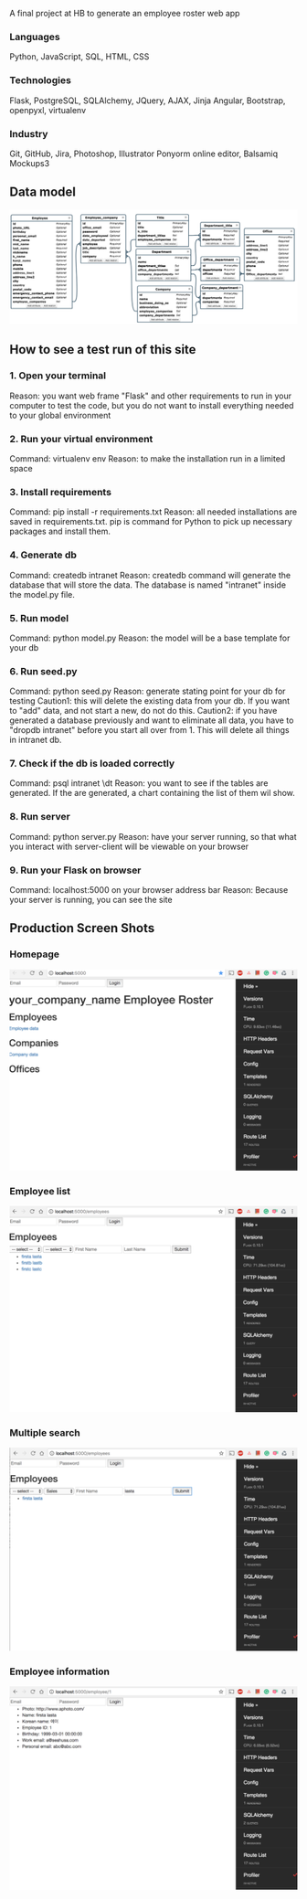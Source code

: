 A final project at HB to generate an employee roster web app

### Languages
Python, JavaScript, SQL, HTML, CSS

### Technologies
Flask, PostgreSQL, SQLAlchemy, JQuery, AJAX, Jinja
Angular, Bootstrap, openpyxl, virtualenv

### Industry
Git, GitHub, Jira, Photoshop, Illustrator
Ponyorm online editor, Balsamiq Mockups3

## Data model
![Alt text](/static/img/model.jpg?raw=true "Optional Title")

## How to see a test run of this site

### 1. Open your terminal

Reason: you want web frame "Flask" and other requirements to run in your computer to test the code, but you do not want to install everything needed to your global environment

### 2. Run your virtual environment

Command: virtualenv env
Reason: to make the installation run in a limited space

### 3. Install requirements

Command: pip install -r requirements.txt
Reason: all needed installations are saved in requirements.txt. pip is command for Python to pick up necessary packages and install them.

### 4. Generate db

Command: createdb intranet
Reason: createdb command will generate the database that will store the data. The database is named "intranet" inside the model.py file. 

### 5. Run model

Command: python model.py
Reason: the model will be a base template for your db

### 6. Run seed.py

Command: python seed.py
Reason: generate stating point for your db for testing
Caution1: this will delete the existing data from your db. If you want to "add" data, and not start a new, do not do this.
Caution2: if you have generated a database previously and want to eliminate all data, you have to "dropdb intranet" before you start all over from 1. This will delete all things in intranet db.

### 7. Check if the db is loaded correctly

Command: psql intranet
         \dt
Reason: you want to see if the tables are generated. If the are generated, a chart containing the list of them wil show.

### 8. Run server

Command: python server.py
Reason: have your server running, so that what you interact with server-client will be viewable on your browser

### 9. Run your Flask on browser

Command: localhost:5000 on your browser address bar
Reason: Because your server is running, you can see the site


## Production Screen Shots

### Homepage
![Alt text](/production_screen_shots/localhost5000.png?raw=true "Optional Title")


### Employee list
![Alt text](/production_screen_shots/employees.png?raw=true "Optional Title")


### Multiple search
![Alt text](/production_screen_shots/employees_multiple_search.png?raw=true "Optional Title")


### Employee information
![Alt text](/production_screen_shots/employees1_employee_info.png?raw=true "Optional Title")
